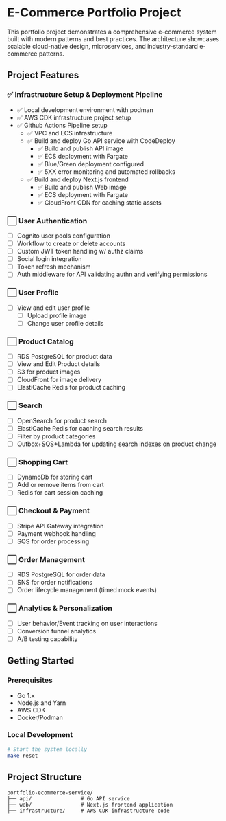 # E-Commerce Portfolio Project

This portfolio project demonstrates a comprehensive e-commerce system built with modern patterns and best practices. The architecture showcases scalable cloud-native design, microservices, and industry-standard e-commerce patterns.

## Project Features

### ✅ Infrastructure Setup & Deployment Pipeline
- ✅ Local development environment with podman
- ✅ AWS CDK infrastructure project setup
- ✅ Github Actions Pipeline setup 
  - ✅ VPC and ECS infrastructure
  - ✅ Build and deploy Go API service with CodeDeploy
    - ✅ Build and publish API image
    - ✅ ECS deployment with Fargate
    - ✅ Blue/Green deployment configured
    - ✅ 5XX error monitoring and automated rollbacks
  - ✅ Build and deploy Next.js frontend
    - ✅ Build and publish Web image
    - ✅ ECS deployment with Fargate
    - ✅ CloudFront CDN for caching static assets

### ⬜ User Authentication
- [ ] Cognito user pools configuration
- [ ] Workflow to create or delete accounts
- [ ] Custom JWT token handling w/ authz claims
- [ ] Social login integration
- [ ] Token refresh mechanism
- [ ] Auth middleware for API validating authn and verifying permissions

### ⬜ User Profile
- [ ] View and edit user profile
  - [ ] Upload profile image
  - [ ] Change user profile details

### ⬜ Product Catalog
- [ ] RDS PostgreSQL for product data
- [ ] View and Edit Product details
- [ ] S3 for product images
- [ ] CloudFront for image delivery
- [ ] ElastiCache Redis for product caching

### ⬜ Search
- [ ] OpenSearch for product search
- [ ] ElastiCache Redis for caching search results
- [ ] Filter by product categories
- [ ] Outbox+SQS+Lambda for updating search indexes on product change

### ⬜ Shopping Cart
- [ ] DynamoDb for storing cart
- [ ] Add or remove items from cart
- [ ] Redis for cart session caching

### ⬜ Checkout & Payment
- [ ] Stripe API Gateway integration
- [ ] Payment webhook handling
- [ ] SQS for order processing

### ⬜ Order Management
- [ ] RDS PostgreSQL for order data
- [ ] SNS for order notifications
- [ ] Order lifecycle management (timed mock events)

### ⬜ Analytics & Personalization
- [ ] User behavior/Event tracking on user interactions
- [ ] Conversion funnel analytics
- [ ] A/B testing capability

## Getting Started

### Prerequisites
- Go 1.x
- Node.js and Yarn
- AWS CDK
- Docker/Podman

### Local Development
```bash
# Start the system locally
make reset

```

## Project Structure
```
portfolio-ecommerce-service/
├── api/                # Go API service
├── web/                # Next.js frontend application
├── infrastructure/     # AWS CDK infrastructure code
```
